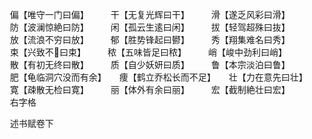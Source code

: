 <!-- { "loadSidebar": true } -->
　　偏【唯守一门曰偏】　　　干【无复光辉曰干】　　　滑【遂乏风彩曰滑】
　　防【波澜惊絶曰防】　　　闲【孤云生逺曰闲】　　　拔【轻驾超殊曰抜】
　　放【流浪不穷曰放】　　　郁【胜势锋起曰鬰】　　　秀【翔集难名曰秀】
　　束【兴致不曰束】　　　秾【五味皆足曰秾】　　　峭【峻中劲利曰峭】
　　散【有初无终曰散】　　　质【自少妖妍曰质】　　　鲁【本宗淡泊曰鲁】
　　肥【龟临洞穴没而有余】　　痩【鹤立乔松长而不足】　　壮【力在意先曰壮】
　　寛【疎散无检曰寛】　　　丽【体外有余曰丽】　　　宏【截制絶壮曰宏】
　　右字格

　　述书赋卷下
